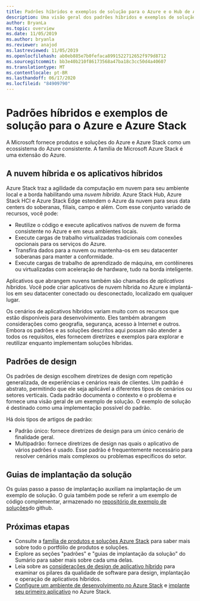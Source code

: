 ```yaml
---
title: Padrões híbridos e exemplos de solução para o Azure e o Hub de Azure Stack
description: Uma visão geral dos padrões híbridos e exemplos de solução para aprender e criar soluções híbridas no Azure e no Hub de Azure Stack.
author: BryanLa
ms.topic: overview
ms.date: 11/05/2019
ms.author: bryanla
ms.reviewer: anajod
ms.lastreviewed: 11/05/2019
ms.openlocfilehash: ab0eb885e7b0fefaca8991522712652f979d8712
ms.sourcegitcommit: bb3e40b210f86173568a47ba18c3cc50d4a40607
ms.translationtype: MT
ms.contentlocale: pt-BR
ms.lasthandoff: 06/17/2020
ms.locfileid: "84909790"
---
```

# <a name="hybrid-patterns-and-solution-examples-for-azure-and-azure-stack"></a>Padrões híbridos e exemplos de solução para o Azure e Azure Stack

A Microsoft fornece produtos e soluções do Azure e Azure Stack como um ecossistema do Azure consistente. A família de Microsoft Azure Stack é uma extensão do Azure.

## <a name="the-hybrid-cloud-and-hybrid-apps"></a>A nuvem híbrida e os aplicativos híbridos

Azure Stack traz a agilidade da computação em nuvem para seu ambiente local e a borda habilitando uma *nuvem híbrida*. Azure Stack Hub, Azure Stack HCI e Azure Stack Edge estendem o Azure da nuvem para seus data centers do soberanas, filiais, campo e além. Com esse conjunto variado de recursos, você pode:

- Reutilize o código e execute aplicativos nativos de nuvem de forma consistente no Azure e em seus ambientes locais.
- Execute cargas de trabalho virtualizadas tradicionais com conexões opcionais para os serviços do Azure.
- Transfira dados para a nuvem ou mantenha-os em seu datacenter soberanas para manter a conformidade.
- Execute cargas de trabalho de aprendizado de máquina, em contêineres ou virtualizadas com aceleração de hardware, tudo na borda inteligente.

Aplicativos que abrangem nuvens também são chamados de *aplicativos híbridos*. Você pode criar aplicativos de nuvem híbrida no Azure e implantá-los em seu datacenter conectado ou desconectado, localizado em qualquer lugar.

Os cenários de aplicativos híbridos variam muito com os recursos que estão disponíveis para desenvolvimento. Eles também abrangem considerações como geografia, segurança, acesso à Internet e outros. Embora os padrões e as soluções descritos aqui possam não atender a todos os requisitos, eles fornecem diretrizes e exemplos para explorar e reutilizar enquanto implementam soluções híbridas.

## <a name="design-patterns"></a>Padrões de design

Os padrões de design escolhem diretrizes de design com repetição generalizada, de experiências e cenários reais de clientes. Um padrão é abstrato, permitindo que ele seja aplicável a diferentes tipos de cenários ou setores verticais. Cada padrão documenta o contexto e o problema e fornece uma visão geral de um exemplo de solução. O exemplo de solução é destinado como uma implementação possível do padrão.

Há dois tipos de artigos de padrão:

- Padrão único: fornece diretrizes de design para um único cenário de finalidade geral.
- Multipadrão: fornece diretrizes de design nas quais o aplicativo de vários padrões é usado. Esse padrão é frequentemente necessário para resolver cenários mais complexos ou problemas específicos do setor.

## <a name="solution-deployment-guides"></a>Guias de implantação da solução

Os guias passo a passo de implantação auxiliam na implantação de um exemplo de solução. O guia também pode se referir a um exemplo de código complementar, armazenado no [repositório de exemplo de soluções](https://github.com/Azure-Samples/azure-intelligent-edge-patterns)do github.

## <a name="next-steps"></a>Próximas etapas

- Consulte a [família de produtos e soluções Azure Stack](/azure-stack) para saber mais sobre todo o portfólio de produtos e soluções.
- Explore as seções "padrões" e "guias de implantação da solução" do Sumário para saber mais sobre cada uma delas.
- Leia sobre as [considerações de design de aplicativo híbrido](overview-app-design-considerations.md) para examinar os pilares da qualidade de software para design, implantação e operação de aplicativos híbridos.
- [Configure um ambiente de desenvolvimento no Azure Stack](/azure-stack/user/azure-stack-dev-start.md) e [implante seu primeiro aplicativo](/azure-stack/user/azure-stack-dev-start-deploy-app.md) no Azure Stack.
